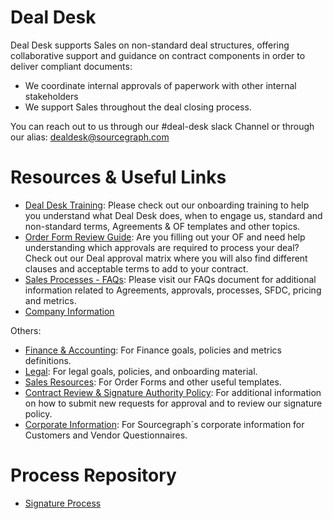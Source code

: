 # Deal Desk

Deal Desk supports Sales on non-standard deal structures, offering collaborative support and guidance on contract components in order to deliver compliant
documents:

- We coordinate internal approvals of paperwork with other internal stakeholders
- We support Sales throughout the deal closing process.

You can reach out to us through our #deal-desk slack Channel or through our alias: dealdesk@sourcegraph.com

# Resources & Useful Links

- [Deal Desk Training](https://docs.google.com/presentation/d/1yFUDU9ZOXlcK4qCs8mfUWWCtFU-cGISq5GclhsGwl2E/edit#slide=id.gd9f22cf30f_2_446): Please check out our onboarding training to help you understand what Deal Desk does, when to engage us, standard and non-standard terms, Agreements & OF templates and other topics.
- [Order Form Review Guide](https://docs.google.com/document/d/1xOFBtx3Me592fEVAp6SPDCosGtp--0fdVsaHPFx3SCs/edit): Are you filling out your OF and need help understanding which approvals are required to process your deal? Check out our Deal approval matrix where you will also find different clauses and acceptable terms to add to your contract.
- [Sales Processes - FAQs](https://docs.google.com/document/d/1lu2R2oIpBd3puGsSnGWBs4YysZXJHmnwoy-XDtVos64/edit?pli=1#): Please visit our FAQs document for additional information related to Agreements, approvals, processes, SFDC, pricing and metrics.
- [Company Information](https://docs.google.com/document/d/1YbtEh5xpzWh5gbslHoQ1VS_02c4HIumS0PISfpAdU2M/edit)

Others:

- [Finance & Accounting](../../departments/finance): For Finance goals, policies and metrics definitions.
- [Legal](../../departments/legal): For legal goals, policies, and onboarding material.
- [Sales Resources](../../departments/sales/tools/salesresources.md): For Order Forms and other useful templates.
- [Contract Review & Signature Authority Policy](../../departments/legal/process/ContractReviewandSignatureAuthorityPolicy.md): For additional information on how to submit new requests for approval and to review our signature policy.
- [Corporate Information](https://docs.google.com/document/d/1YbtEh5xpzWh5gbslHoQ1VS_02c4HIumS0PISfpAdU2M/edit): For Sourcegraph´s corporate information for Customers and Vendor Questionnaires.

# Process Repository

- [Signature Process](https://docs.google.com/document/d/1ZyD-sWphRdJkzz5fo-aI2pOGv5ZnxABj4v2VWfmqIcc/edit#)

